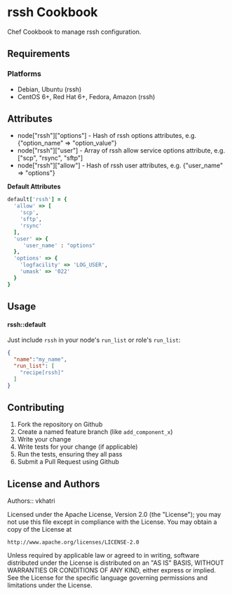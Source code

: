rssh Cookbook
=============
Chef Cookbook to manage rssh configuration.

Requirements
------------
### Platforms
- Debian, Ubuntu (rssh)
- CentOS 6+, Red Hat 6+, Fedora, Amazon (rssh)

Attributes
----------
* node["rssh"]["options"] - Hash of rssh options attributes, e.g. {"option_name" => "option_value"}
* node["rssh"]["user"] - Array of rssh allow service options attribute, e.g. ["scp", "rsync", "sftp"]
* node["rssh"]["allow"] - Hash of rssh user attributes, e.g. {"user_name" => "options"}

**Default Attributes**
```rb
default['rssh'] = {
  'allow' => [
    'scp',
    'sftp',
    'rsync'
  ],
  'user' => {
     'user_name' : "options"
  },
  'options' => {
    'logfacility' => 'LOG_USER',
    'umask' => '022'
  }
}
```

Usage
-----
#### rssh::default
Just include `rssh` in your node's `run_list` or role's `run_list`:

```json
{
  "name":"my_name",
  "run_list": [
    "recipe[rssh]"
  ]
}
```

Contributing
------------
1. Fork the repository on Github
2. Create a named feature branch (like `add_component_x`)
3. Write your change
4. Write tests for your change (if applicable)
5. Run the tests, ensuring they all pass
6. Submit a Pull Request using Github

License and Authors
-------------------
Authors:: vkhatri

Licensed under the Apache License, Version 2.0 (the "License");
you may not use this file except in compliance with the License.
You may obtain a copy of the License at

    http://www.apache.org/licenses/LICENSE-2.0

Unless required by applicable law or agreed to in writing, software
distributed under the License is distributed on an "AS IS" BASIS,
WITHOUT WARRANTIES OR CONDITIONS OF ANY KIND, either express or implied.
See the License for the specific language governing permissions and
limitations under the License.
